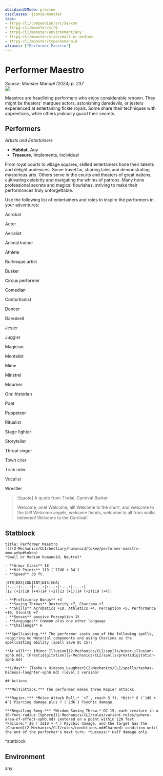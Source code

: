 ```yaml
---
obsidianUIMode: preview
cssclasses: json5e-monster
tags:
- ttrpg-cli/compendium/src/5e/xmm
- ttrpg-cli/monster/cr/6
- ttrpg-cli/monster/environment/any
- ttrpg-cli/monster/size/small-or-medium
- ttrpg-cli/monster/type/humanoid
aliases: ["Performer Maestro"]
---
```

# Performer Maestro
*Source: Monster Manual (2024) p. 237*  
![](2-Mechanics/CLI/bestiary/humanoid/img/performers.webp#right)

Maestros are headlining performers who enjoy considerable renown. They might be theaters' marquee actors, astonishing daredevils, or jesters experienced at entertaining fickle royals. Some share their techniques with apprentices, while others jealously guard their secrets.

## Performers

*Artists and Entertainers*

- **Habitat.** Any  
- **Treasure.** Implements, Individual  

From royal courts to village squares, skilled entertainers hone their talents and delight audiences. Some travel far, sharing tales and demonstrating mysterious arts. Others serve in the courts and theaters of great nations, cultivating celebrity and navigating the whims of patrons. Many hone professional secrets and magical flourishes, striving to make their performances truly unforgettable.

Use the following list of entertainers and roles to inspire the performers in your adventures:

Acrobat

Actor

Aerialist

Animal trainer

Athlete

Burlesque artist

Busker

Circus performer

Comedian

Contortionist

Dancer

Daredevil

Jester

Juggler

Magician

Mentalist

Mime

Minstrel

Mourner

Oral historian

Poet

Puppeteer

Ritualist

Stage fighter

Storyteller

Throat singer

Town crier

Trick rider

Vocalist

Wrestler

> [!quote] A quote from Tindal, Carnival Barker  
> 
> Welcome, one! Welcome, all! Welcome to the short, and welcome to the tall! Welcome angels, welcome fiends, welcome to all from walks between! Welcome to the Carnival!


## Statblock

```ad-statblock
title: Performer Maestro
![](2-Mechanics/CLI/bestiary/humanoid/token/performer-maestro-xmm.webp#token)
*Small or Medium humanoid, Neutral*

- **Armor Class** 18 
- **Hit Points** 110 (`17d8 + 34`) 
- **Speed** 30 ft.

|STR|DEX|CON|INT|WIS|CHA|
|:---:|:---:|:---:|:---:|:---:|:---:|
|12 (+1)|18 (+4)|14 (+2)|13 (+1)|14 (+2)|19 (+4)|

- **Proficiency Bonus** +3
- **Saving Throws** Dexterity +7, Charisma +7
- **Skills** Acrobatics +10, Athletics +4, Perception +5, Performance +10, Stealth +7
- **Senses** passive Perception 15
- **Languages** Common plus one other language
- **Challenge** 6

***Spellcasting.*** The performer casts one of the following spells, requiring no Material components and using Charisma as the spellcasting ability (spell save DC 15):

**At will**: [Minor Illusion](2-Mechanics/CLI/spells/minor-illusion-xphb.md), [Prestidigitation](2-Mechanics/CLI/spells/prestidigitation-xphb.md)

**1/day**: [Tasha's Hideous Laughter](2-Mechanics/CLI/spells/tashas-hideous-laughter-xphb.md) (level 3 version)

## Actions

***Multiattack.*** The performer makes three Rapier attacks.

***Rapier.*** *Melee Attack Roll:* `+7`, reach 5 ft. *Hit:* 8 (`1d8 + 4`) Piercing damage plus 7 (`2d6`) Psychic damage.

***Beguiling Song.*** *Wisdom Saving Throw:* DC 15, each creature in a 20-foot-radius [Sphere](2-Mechanics/CLI/rules/variant-rules/sphere-area-of-effect-xphb.md) centered on a point within 120 feet. *Failure:* 20 (`3d10 + 4`) Psychic damage, and the target has the [Charmed](2-Mechanics/CLI/rules/conditions.md#Charmed) condition until the end of the performer's next turn. *Success:* Half damage only.
```
^statblock

## Environment

any